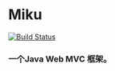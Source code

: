 # Miku 

[![Build Status](https://travis-ci.org/dongxiaoxia/Miku.svg?branch=master&style=flat-square)](https://travis-ci.org/dongxiaoxia/Miku)

### 一个Java Web MVC 框架。
